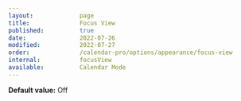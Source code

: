 ```yaml
---
layout:             page
title:              Focus View 
published:          true
date:               2022-07-26
modified:           2022-07-27
order:              /calendar-pro/options/appearance/focus-view
internal:           focusView
available:          Calendar Mode
---
```

**Default value:** Off